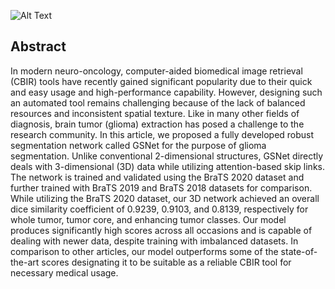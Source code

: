 ![Alt Text](concpt.png)

## Abstract
In modern neuro-oncology, computer-aided biomedical image retrieval (CBIR) tools
have recently gained significant popularity due to their quick and easy usage and high-performance
capability. However, designing such an automated tool remains challenging because of the lack
of balanced resources and inconsistent spatial texture. Like in many other fields of diagnosis,
brain tumor (glioma) extraction has posed a challenge to the research community. In this article,
we proposed a fully developed robust segmentation network called GSNet for the purpose of
glioma segmentation. Unlike conventional 2-dimensional structures, GSNet directly deals with
3-dimensional (3D) data while utilizing attention-based skip links. The network is trained and
validated using the BraTS 2020 dataset and further trained with BraTS 2019 and BraTS 2018
datasets for comparison. While utilizing the BraTS 2020 dataset, our 3D network achieved
an overall dice similarity coefficient of 0.9239, 0.9103, and 0.8139, respectively for whole
tumor, tumor core, and enhancing tumor classes. Our model produces significantly high scores
across all occasions and is capable of dealing with newer data, despite training with imbalanced
datasets. In comparison to other articles, our model outperforms some of the state-of-the-art
scores designating it to be suitable as a reliable CBIR tool for necessary medical usage.
